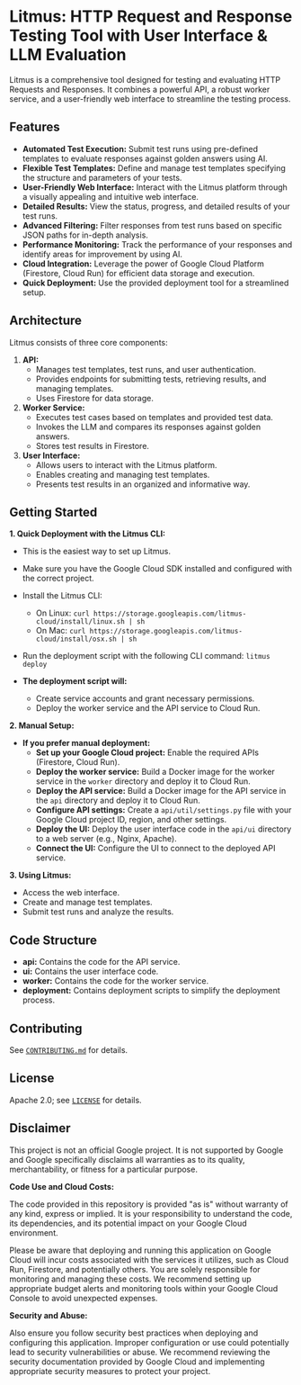 # Litmus: HTTP Request and Response Testing Tool with User Interface & LLM Evaluation

Litmus is a comprehensive tool designed for testing and evaluating HTTP Requests and Responses. It combines a powerful API, a robust worker service, and a user-friendly web interface to streamline the testing process. 

## Features

- **Automated Test Execution:**  Submit test runs using pre-defined templates to evaluate responses against golden answers using AI.
- **Flexible Test Templates:** Define and manage test templates specifying the structure and parameters of your tests.
- **User-Friendly Web Interface:**  Interact with the Litmus platform through a visually appealing and intuitive web interface.
- **Detailed Results:**  View the status, progress, and detailed results of your test runs.
- **Advanced Filtering:** Filter responses from test runs based on specific JSON paths for in-depth analysis.
- **Performance Monitoring:** Track the performance of your responses and identify areas for improvement by using AI.
- **Cloud Integration:** Leverage the power of Google Cloud Platform (Firestore, Cloud Run) for efficient data storage and execution.
- **Quick Deployment:**  Use the provided deployment tool for a streamlined setup.

## Architecture

Litmus consists of three core components:

1. **API:**
   - Manages test templates, test runs, and user authentication.
   - Provides endpoints for submitting tests, retrieving results, and managing templates.
   - Uses Firestore for data storage.
2. **Worker Service:**
   - Executes test cases based on templates and provided test data.
   - Invokes the LLM and compares its responses against golden answers.
   - Stores test results in Firestore.
3. **User Interface:**
   - Allows users to interact with the Litmus platform.
   - Enables creating and managing test templates.
   - Presents test results in an organized and informative way.

## Getting Started

**1. Quick Deployment with the Litmus CLI:**

   - This is the easiest way to set up Litmus. 
   - Make sure you have the Google Cloud SDK installed and configured with the correct project.
   
   - Install the Litmus CLI:
     - On Linux:
     ```curl https://storage.googleapis.com/litmus-cloud/install/linux.sh | sh```
     - On Mac:
     ```curl https://storage.googleapis.com/litmus-cloud/install/osx.sh | sh```

   - Run the deployment script with the following CLI command: 
     ```litmus deploy```

   - **The deployment script will:**
     - Create service accounts and grant necessary permissions.
     - Deploy the worker service and the API service to Cloud Run.

**2. Manual Setup:**

   - **If you prefer manual deployment:**
     - **Set up your Google Cloud project:**  Enable the required APIs (Firestore, Cloud Run).
     - **Deploy the worker service:** Build a Docker image for the worker service in the `worker` directory and deploy it to Cloud Run.
     - **Deploy the API service:** Build a Docker image for the API service in the `api` directory and deploy it to Cloud Run.
     - **Configure API settings:** Create a `api/util/settings.py` file with your Google Cloud project ID, region, and other settings.
     - **Deploy the UI:** Deploy the user interface code in the `api/ui` directory to a web server (e.g., Nginx, Apache).
     - **Connect the UI:** Configure the UI to connect to the deployed API service.

**3. Using Litmus:**

   - Access the web interface.
   - Create and manage test templates.
   - Submit test runs and analyze the results.


## Code Structure

- **api:** Contains the code for the API service.
- **ui:** Contains the user interface code.
- **worker:** Contains the code for the worker service.
- **deployment:** Contains deployment scripts to simplify the deployment process.


## Contributing

See [`CONTRIBUTING.md`](CONTRIBUTING.md) for details.

## License

Apache 2.0; see [`LICENSE`](LICENSE) for details.

## Disclaimer

This project is not an official Google project. It is not supported by Google and Google specifically disclaims all warranties as to its quality, merchantability, or fitness for a particular purpose.

**Code Use and Cloud Costs:**

The code provided in this repository is provided "as is" without warranty of any kind, express or implied. It is your responsibility to understand the code, its dependencies, and its potential impact on your Google Cloud environment. 

Please be aware that deploying and running this application on Google Cloud will incur costs associated with the services it utilizes, such as Cloud Run, Firestore, and potentially others. You are solely responsible for monitoring and managing these costs. We recommend setting up appropriate budget alerts and monitoring tools within your Google Cloud Console to avoid unexpected expenses. 

**Security and Abuse:**

Also ensure you follow security best practices when deploying and configuring this application. Improper configuration or use could potentially lead to security vulnerabilities or abuse. We recommend reviewing the security documentation provided by Google Cloud and implementing appropriate security measures to protect your project.
